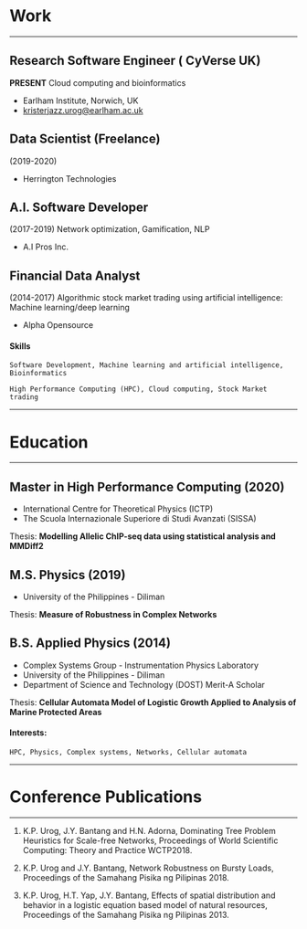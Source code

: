 # Work
---

## Research Software Engineer ( CyVerse UK)
**PRESENT**
Cloud computing and bioinformatics
- Earlham Institute, Norwich, UK
- kristerjazz.urog@earlham.ac.uk

## Data Scientist (Freelance)
(2019-2020)
- Herrington Technologies

## A.I. Software Developer
(2017-2019)
Network optimization, Gamification, NLP
- A.I Pros Inc. 

## Financial Data Analyst
(2014-2017)
Algorithmic stock market trading using artificial intelligence: Machine learning/deep learning
- Alpha Opensource

#### Skills
```
Software Development, Machine learning and artificial intelligence, Bioinformatics
```
```
High Performance Computing (HPC), Cloud computing, Stock Market trading
```

---
# Education
---

## Master in High Performance Computing (2020)
- International Centre for Theoretical Physics (ICTP)
- The Scuola Internazionale Superiore di Studi Avanzati (SISSA)

Thesis: **Modelling Allelic ChIP-seq data using statistical analysis and MMDiff2**

## M.S. Physics (2019)
- University of the Philippines - Diliman

Thesis: **Measure of Robustness in Complex Networks**

## B.S. Applied Physics (2014)
- Complex Systems Group - Instrumentation Physics Laboratory
- University of the Philippines - Diliman
- Department of Science and Technology (DOST) Merit-A Scholar

Thesis:  **Cellular Automata Model of Logistic Growth Applied to Analysis of Marine Protected Areas**

#### Interests:
```
HPC, Physics, Complex systems, Networks, Cellular automata
```

---
# Conference Publications
---

1. K.P. Urog, J.Y. Bantang and H.N. Adorna, Dominating Tree Problem Heuristics for Scale-free Networks, Proceedings of World Scientific Computing: Theory and Practice WCTP2018.

2. K.P. Urog and J.Y. Bantang, Network Robustness on Bursty Loads, Proceedings of the Samahang Pisika ng Pilipinas 2018.

3. K.P. Urog, H.T. Yap, J.Y. Bantang, Effects of spatial distribution and behavior in a logistic equation based model of natural resources, Proceedings of the Samahang Pisika ng Pilipinas 2013. 

